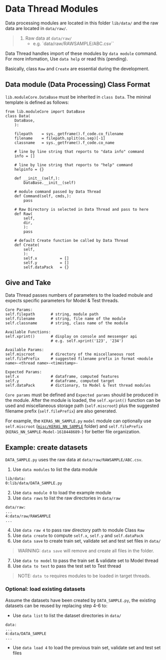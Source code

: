 # Data Thread Modules

Data processing modules are located in this folder `lib/data/` and the raw data are located in `data/raw/`. 
> 1. Raw data at `data/raw/`
>     - e.g. `data/raw/RAWSAMPLE/ABC.csv``

Data Thread handles import of these modules by `data module` command. For more infomation, Use `data help` or read this (pending).

Basically, class `Raw` and `Create` are essential during the development.

## Data module (Data Processing) Class Format
`lib.moduleCore.DataBase` must be inherited in `class Data`. The mininal template is defined as follows:
```
from lib.moduleCore import DataBase
class Data(
    DataBase,
    ):

    filepath    = sys._getframe().f_code.co_filename
    filename    = filepath.split(os.sep)[-1]
    classname   = sys._getframe().f_code.co_name

    # line by line string that reports to "data info" command
    info = []

    # line by line string that reports to "help" command
    helpinfo = {}

    def __init__(self,):
        DataBase.__init__(self)

    # module command passed by Data Thread
    def Command(self, cmds,):
        pass

    # Raw Directory is selected in Data Thread and pass to here
    def Raw(
        self,
        dir,    
        ):
        pass
    
    # default Create function be called by Data Thread
    def Create(
        self,
        ):
        self.x          = []
        self.y          = []
        self.dataPack   = {}
```
## Give and Take
Data Thread passes numbers of parameters to the loaded mobule and expects specific parameters for Model & Test threads.
```
Core Params:
self.filepath       # string, module path
self.filename       # string, file name of the module 
self.classname      # string, class name of the module

Available Functions:
self.xprint()       # display on console and messenger api
                    # e.g. self.xprint('123', '234')
                    
Available Params:
self.miscroot       # directory of the miscellaneous root
self.filePrefix     # suggested filename prefix in format <module name>-<thread name>-<timestamp>-

Expected Params:
self.x              # dataframe, computed features 
self.y              # dataframe, computed target
self.dataPack       # dictionary, to Model & Test thread modules
```
`Core params` must be defined and `Expected params` should be produced in the module. After the module is loaded, the `self.xprint()` function can be used and miscellaneous storage path (`self.miscroot`) plus the suggested filename prefix (`self.filePrefix`) are also generated.

For example, the `KERAS_NN_SAMPLE.py` `model` module can optionally use `self.miscroot` ([`misc/KERAS_NN_SAMPLE`](misc/KERAS_NN_SAMPLE/) folder) and `self.filePrefix` (`KERAS_NN_SAMPLE-Model-1618448689-`) for better file organization.

## Example: create datasets
`DATA_SAMPLE.py` uses the raw data at `data/raw/RAWSAMPLE/ABC.csv`.
1. Use `data modules` to list the data module
```
lib/data:
0:lib/data/DATA_SAMPLE.py
```
2. Use `data module 0` to load the example module
3. Use `data raws` to list the raw directories in `data/raw`
```
data/raw:
...
4:data/raw/RAWSAMPLE
...
```
4. Use `data raw 4` to pass raw directory path to module Class `Raw`
5. Use `data create` to compute `self.x`, `self.y` and `self.dataPack`
6. Use `data save` to create train set, validate set and test set files in `data/`
> WARNING: `data save` will remove and create all files in the folder.
7. Use `data to model` to pass the train set & validate set to Model thread
8. Use `data to test` to pass the test set to Test thread
> NOTE: `data to` requires modules to be loaded in target threads.

### Optional: load existing datasets
Assume the datasets have been created by `DATA_SAMPLE.py`, the existing datasets can be reused by replacing step 4-6 to:
- Use `data list` to list the dataset directories in `data/`
```
data:
...
4:data/DATA_SAMPLE
...
```
- Use `data load 4` to load the previous train set, validate set and test set files
